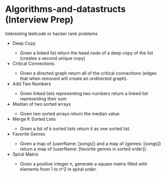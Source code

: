 # Algorithms-and-datastructs (Interview Prep)
Interesting leetcode or hacker rank problems
<ul>
  <li>Deep Copy</li>
    <ul>
      <li>
        Given a linked list return the head node of a deep copy of the list (creates a second unique copy)
      </li>
    </ul>
  <li>Critical Connections</li>
    <ul>
      <li>
        Given a directed graph return all of the critical connections (edges that when removed will create an undirected graph).  
      </li>
     </ul>
  <li>Add Two Numbers</li>
    <ul>
      <li>
        Given linked lists representing two numbers return a linked list representing their sum
      </li>
     </ul>
  <li>Median of two sorted arrays</li>
    <ul>
      <li>
        Given two sorted arrays return the median value.
      </li>
     </ul>
  <li>Merge K Sorted Lists</li>
    <ul>
      <li>
        Given a list of k sorted lists return it as one sorted list.
      </li>
    </ul>
  <li>Favorite Genres</li>
    <ul>
      <li>
        Given a map of {userName: [songs]} and a map of {genres: [songs]} return a map of {userName: [favorite genres in sorted order]}
      </li>
    </ul>
  <li>Spiral Matrix</li>
    <ul>
      <li>
        Given a positive integer n, generate a square matrix filled with elements from 1 to n^2 in spiral order.
      </li>
    </ul>
</ul>
